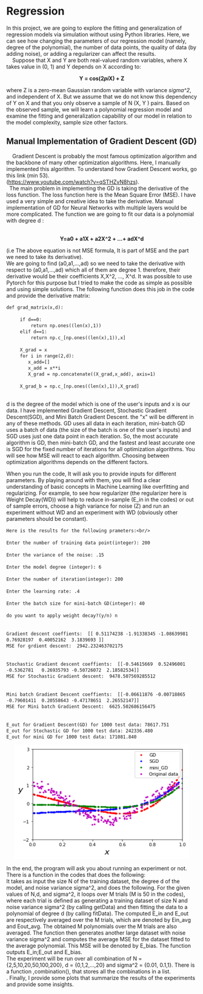 
# Regression
 
   In this project, we are going to explore the fitting and generalization of regression models via simulation without using Python libraries. Here, we can see how changing the parameters of our regression model (namely, degree of the polynomial), the number of data points, the quality of data (by adding noise), or adding a regularizer can affect the results.<br/>
 
   Suppose that X and Y are both real-valued random variables, where X takes value in (0, 1) and Y depends on X according to: <br/>                                          <p align="center">**Y = cos(2*pi*X) + Z**<br/>
  
 where Z is a zero-mean Gaussian random variable with variance *sigma^2*, and independent of X. But we assume
that we do not know this dependency of Y on X and that you only observe a sample of N (X, Y ) pairs.
Based on the observed sample, we will learn a polynomial regression model and examine the fitting and
generalization capability of our model in relation to the model complexity, sample size other factors.<br/>
  
 ## Manual Implementation of Gradient Descent (GD)
  
  Gradient Descent is probably the most famous optimization algorithm and the backbone of many other optimization algorithms. Here, I manually implemented this algorithm.
To understand how Gradient Descent works, go this link (min 53).<br/> (https://www.youtube.com/watch?v=qSTHZvN8hzs). <br/>
  
The main problem in implementing the GD is taking the derivative of the loss function. The loss function here is the Mean Square Error (MSE). I have used a very simple and creative idea to take the derivative. Manual implementation of GD for Neural Networks with multiple layers would be more complicated. 
The function we are going to fit our data is a polynomial with degree d :<br/>
  
                                          <p align="center">**Y=a0 + a1X + a2X^2 + ...+ adX^d** <br/>
                                         
(i.e The above equation is not MSE formula, It is part of MSE and the part we need to take its derivative).<br/>
                                           We are going to find (a0,a1,...,ad) so we need to take the derivative with respect to (a0,a1,...,ad)  which all of them are degree 1. therefore, their derivative would be their coefficients X,X^2, ..., X^d. It was possible to use Pytorch for this purpose but I tried to make the code as simple as possible and using simple solutions. The following function does this job in the code and provide the derivative matrix: <br/>

                                         
                                         
```
def grad_matrix(x,d):
    
     if d==0:
         return np.ones((len(x),1))
     elif d==1:
         return np.c_[np.ones((len(x),1)),x]
     
     X_grad = x    
     for i in range(2,d):
        x_add=[]
        x_add = x**i
        X_grad = np.concatenate((X_grad,x_add), axis=1)
        
     X_grad_b = np.c_[np.ones((len(x),1)),X_grad]

```
<br/> d is the degree of the model which is one of the user's inputs and x is our data. I have implemented Gradient Descent, Stochastic Gradient Descent(SGD), and Mini Batch Gradient Descent. the "x" will be different in any of these methods. GD uses all data in each iteration, mini-batch GD uses a batch of data (the size of the batch is one of the user's inputs) and SGD uses just one data point in each iteration. So, the most accurate algorithm is GD, then mini-batch GD, and the fastest and least accurate one is SGD for the fixed number of iterations for all optimization algorithms. You will see how MSE will react to each algorithm. Choosing between optimization algorithms depends on the different factors. <br/>
                                                                     
When you run the code, It will ask you to provide inputs for different parameters. By playing around with them, you will find a clear understanding of basic concepts in Machine Learning like overfitting and regularizing. For example, to see how regularizer (the regularizer here is Weight Decay(WD)) will help to reduce in-sample (E_in in the codes) or out of sample errors, choose a high variance for noise (Z) and run an experiment without WD and an experiment with WD (obviously other parameters should be constant).<br/>
                         
```    
Here is the results for the following prameters:<br/>
                                           
Enter the number of training data point(integer): 200

Enter the variance of the noise: .15

Enter the model degree (integer): 6

Enter the number of iteration(integer): 200

Enter the learning rate: .4

Enter the batch size for mini-batch GD(integer): 40

do you want to apply weight decay?(y/n) n


Gradient descent coeffients:  [[ 0.51174238 -1.91338345 -1.08639981  0.76928197  0.40052162  3.1839693 ]]
MSE for grdient descent:  2942.232463702175


Stochastic Gradient descent coeffients:  [[-0.54615669  0.52496001 -0.5362781   0.26935793 -0.50726072  2.18582534]]
MSE for Stochastic Gradient descent:  9478.507569285512


Mini batch Gradient Descent coeffients:  [[-0.06611876 -0.00718865 -0.79601411  0.20558643 -0.47178651  2.26552147]]
MSE for Mini batch Gradient Descent:  6625.502686156475


E_out for Gradient Descent(GD) for 1000 test data: 78617.751 
E_out for Stochastic GD for 1000 test data: 242336.480
E_out for mini GD for 1000 test data: 171081.840
```
                                           
 <p align="center"><img  width="460" height="300" src="images/git.png">
                                           
                                        
  
 In the end, the program will ask you about running an experiment or not. There is a function in the codes that does the following: <br/>
It takes as input the size N of the training dataset, the degree d of the
model, and noise variance sigma^2, and does the following. For the given values of N,d, and sigma^2, it
loops over M trials (M is 50 in the codes), where each trial is defined
as generating a training dataset of size N and noise variance sigma^2 (by calling getData) and then fitting the
data to a polynomial of degree d (by calling fitData). The computed E_in and E_out are respectively averaged
over the M trials, which are denoted by Ein_avg and Eout_avg. The obtained M polynomials over the M trials are
also averaged. The function then generates another large dataset with noise variance sigma^2 and computes the
average MSE for the dataset fitted to the average polynomial. This MSE will be denoted by E_bias. The
function outputs E_in;E_out and E_bias. <br/>
The experiment will be run over all combination of N = {2,5,10,20,50,100,200}, d = {0,1,2,...,20} and sigma^2 = {0.01, 0.1,1}. There is a function ,combination(), that stores all the combinations in a list. <br/>.
Finally, I provide some plots that summarize the results of the experiments and provide some insights.
                                           
                                           
 
